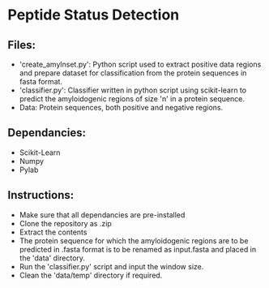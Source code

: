 Peptide Status Detection
=========================================================================================================================

## Files:
* 'create_amylnset.py': Python script used to extract positive data regions and prepare dataset for classification from the protein sequences in fasta format.
* 'classifier.py': Classifier written in python script using scikit-learn to predict the amyloidogenic regions of size 'n' in a protein sequence.
* Data: Protein sequences, both positive and negative regions.

## Dependancies:
* Scikit-Learn
* Numpy
* Pylab

## Instructions:
* Make sure that all dependancies are pre-installed
* Clone the repository as .zip
* Extract the contents
* The protein sequence for which the amyloidogenic regions are to be predicted in .fasta format is to be renamed as input.fasta and placed in the 'data' directory.
* Run the 'classifier.py' script and input the window size.
* Clean the 'data/temp' directory if required.
